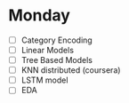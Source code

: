 
# Monday
- [ ] Category Encoding
- [ ] Linear Models
- [ ] Tree Based Models
- [ ] KNN distributed (coursera)
- [ ] LSTM model
- [ ] EDA 
